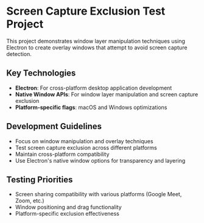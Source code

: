 <!-- Use this file to provide workspace-specific custom instructions to Copilot. For more details, visit https://code.visualstudio.com/docs/copilot/copilot-customization#_use-a-githubcopilotinstructionsmd-file -->

# Screen Capture Exclusion Test Project

This project demonstrates window layer manipulation techniques using Electron to create overlay windows that attempt to avoid screen capture detection.

## Key Technologies
- **Electron**: For cross-platform desktop application development
- **Native Window APIs**: For window layer manipulation and screen capture exclusion
- **Platform-specific flags**: macOS and Windows optimizations

## Development Guidelines
- Focus on window manipulation and overlay techniques
- Test screen capture exclusion across different platforms
- Maintain cross-platform compatibility
- Use Electron's native window options for transparency and layering

## Testing Priorities
- Screen sharing compatibility with various platforms (Google Meet, Zoom, etc.)
- Window positioning and drag functionality
- Platform-specific exclusion effectiveness
